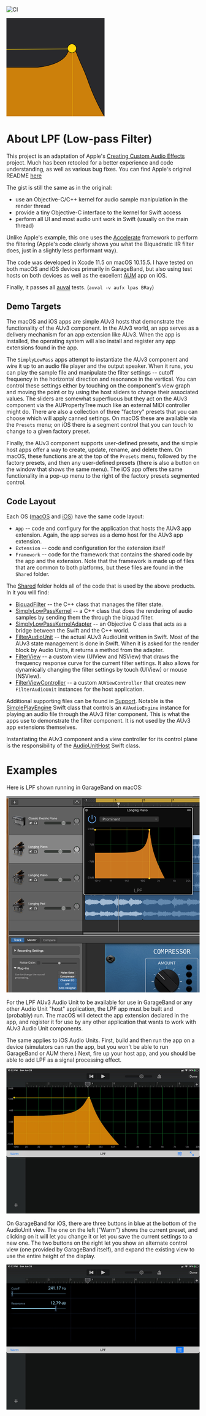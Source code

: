 ![CI](https://github.com/bradhowes/LPF/workflows/CI/badge.svg?branch=main)

![](Shared/Resources/LPF/256px.png)

# About LPF (Low-pass Filter)

This project is an adaptation of Apple's [Creating Custom Audio
Effects](https://developer.apple.com/documentation/audiotoolbox/audio_unit_v3_plug-ins/creating_custom_audio_effects)
project. Much has been retooled for a better experience and code understanding, as well as various bug fixes.
You can find Apple's original README [here](Documentation/APPLE_README.md)

The gist is still the same as in the original:

* use an Objective-C/C++ kernel for audio sample manipulation in the render thread
* provide a tiny Objective-C interface to the kernel for Swift access
* perform all UI and most audio unit work in Swift (usually on the main thread)

Unlike Apple's example, this one uses the [Accelerate](https://developer.apple.com/documentation/accelerate)
framework to perform the filtering (Apple's code clearly shows you what the Biquadratic IIR filter does, just in
a slightly less performant way).

The code was developed in Xcode 11.5 on macOS 10.15.5. I have tested on both macOS and iOS devices primarily in
GarageBand, but also using test hosts on both devices as well as the excellent
[AUM](https://apps.apple.com/us/app/aum-audio-mixer/id1055636344) app on iOS.

Finally, it passes all
[auval](https://developer.apple.com/library/archive/documentation/MusicAudio/Conceptual/AudioUnitProgrammingGuide/AudioUnitDevelopmentFundamentals/AudioUnitDevelopmentFundamentals.html)
tests. (`auval -v aufx lpas BRay`)

## Demo Targets

The macOS and iOS apps are simple AUv3 hosts that demonstrate the functionality of the AUv3 component. In the AUv3 world,
an app serves as a delivery mechanism for an app extension like AUv3. When the app is installed, the operating system will
also install and register any app extensions found in the app.

The `SimplyLowPass` apps attempt to instantiate the AUv3 component and wire it up to an audio file player and the output speaker.
When it runs, you can play the sample file and manipulate the filter settings -- cutoff frequency in the horizontal direction and 
resonance in the vertical. You can control these settings either by touching on the component's view graph and moving 
the point or by using the host sliders to change their associated values. The sliders are somewhat superfluous but they 
act on the AUv3 component via the AUPropertyTree much like an external MIDI controller might do. There are also a 
collection of three "factory" presets that you can choose which will apply canned settings. On macOS these are 
available via the `Presets` menu; on iOS there is a segment control that you can touch to change to a given factory 
preset.

Finally, the AUv3 component supports user-defined presets, and the simple host apps offer a way to create, update, 
rename, and delete them. On macOS, these functions are at the top of the `Presets` menu, followed by the factory
presets, and then any user-defined presets (there is also a button on the window that shows the same menu). The iOS app
offers the same functionality in a pop-up menu to the right of the factory presets segmented control.

## Code Layout

Each OS ([macOS](macOS) and [iOS](iOS)) have the same code layout:

* `App` -- code and configury for the application that hosts the AUv3 app extension. Again, the app serves as a demo host for the AUv3 app
extension.
* `Extension` -- code and configuration for the extension itself
* `Framework` -- code for the framework that contains the shared code by the app and the extension. Note that the framework is
made up of files that are common to both platforms, but these files are found in the `Shared` folder.

The [Shared](Shared) folder holds all of the code that is used by the above products. In it you will find:

* [BiquadFilter](Shared/Kernel/BiquadFilter.hpp) -- the C++ class that manages the filter state.
* [SimplyLowPassKernel](Shared/Kernel/SimplyLowPassKernel.hpp) -- a C++ class that does the rendering of audio samples by sending them
the through the biquad filter.
* [SimplyLowPassKernelAdapter](Shared/Kernel/SimplyLowPassKernelAdapter.hpp) -- an Objective C class that acts as a bridge between the
Swift and the C++ world.
* [FilterAudioUnit](Shared/FilterAudioUnit.swift) -- the actual AUv3 AudioUnit written in Swift. Most of the AUv3 state management is done in
Swift. When it is asked for the render block by Audio Units, it returns a method from the adapter.
* [FilterView](Shared/User%20Interface/FilterView.swift) -- a custom view (UIView and NSView) that draws the frequency response curve for
the current filter settings. It also allows for dynamically changing the filter settings by touch (UIView) or mouse (NSView).
* [FilterViewController](Shared/User%20Interface/FilterViewController.swift) -- a custom `AUViewController` that creates
new `FilterAudioUnit` instances for the host application.

Additional supporting files can be found in [Support](Shared/Support). Notable is the 
[SimplePlayEngine](Shared/Support/Audio/SimplePlayEngine.swift) Swift class that controls an `AVAudioEngine` instance 
for playing an audio file through the AUv3 filter component. This is what the apps use to demonstrate the filter 
component. It is not used by the AUv3 app extensions themselves.

Instantiating the AUv3 component and a view controller for its control plane is the responsibility of the 
[AudioUnitHost](Shared/Support/AudioUnitHost.swift) Swift class.

# Examples

Here is LPF shown running in GarageBand on macOS:

![](Documentation/GarageBand1.png)

For the LPF AUv3 Audio Unit to be available for use in GarageBand or any other Audio Unit "host" application,
the LPF app must be built and (probably) run. The macOS will detect the app extension declared in the app, and
register it for use by any other application that wants to work with AUv3 Audio Unit components.

The same applies to iOS Audio Units. First, build and then run the app on a device (simulators can run the app,
but you won't be able to run GarageBand or AUM there.) Next, fire up your host app, and you should be able to
add LPF as a signal processing effect.

![](Documentation/GarageBand2.jpg)

On GarageBand for iOS, there are three buttons in blue at the bottom of the AudioUnit view. The one on the left
("Warm") shows the current preset, and clicking on it will let you change it or let you save the current
settings to a new one. The two buttons on the right let you show an alternate control view (one provided by
GarageBand itself), and expand the existing view to use the entire height of the display.

![](Documentation/GarageBand3.jpg)

